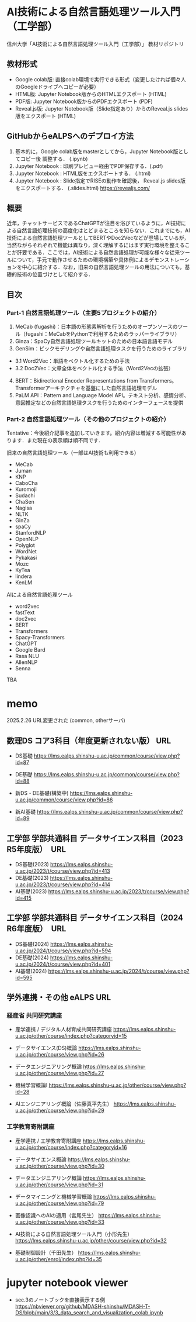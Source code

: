 # AI技術による自然言語処理ツール入門（工学部）

信州大学「AI技術による自然言語処理ツール入門（工学部）」 教材リポジトリ

## 教材形式

* Google colab版: 直接colab環境で実行できる形式（変更したければ個々人のGoogleドライブへコピーが必要）
* HTML版: Jupyter Notebook版からのHTMLエクスポート (HTML)
* PDF版: Jupyter Notebook版からのPDFエクスポート (PDF)
* Reveal.js版: Jupyter Notebook版（Slide指定あり）からのReveal.js slides版をエクスポート (HTML)

## GitHubからeALPSへのデプロイ方法

1. 基本的に，Google colab版をmasterとしてから，Jupyter Notebook版としてコピー後 調整する． (.ipynb)
2. Jupyter Notebook : 印刷プレビュー経由でPDF保存する．(.pdf)
3. Jupyter Notebook : HTML版をエクスポートする． (.html)
4. Jupyter Notebook : Slide指定でRISEの動作を確認後， Reveal.js slides版をエクスポートする． (.slides.html) <https://revealjs.com/>

## 概要

近年，チャットサービスであるChatGPTが注目を浴びているように，AI技術による自然言語処理技術の高度化はとどまるところを知らない．これまでにも，AI技術による自然言語処理ツールとしてBERTやDoc2Vecなどが登場しているが，当然ながらそれぞれで機能は異なり，深く理解するにはまず実行環境を整えることが肝要である．ここでは，AI技術による自然言語処理が可能な様々な従来ツールについて，手元で動作させるための環境構築や具体例によるデモンストレーションを中心に紹介する．なお，旧来の自然言語処理ツールの用法についても，基礎的技術の位置づけとして紹介する．

## 目次

### Part-1 自然言語処理ツール（主要5プロジェクトの紹介）

1. MeCab (fugashi)：日本語の形態素解析を行うためのオープンソースのツール（fugashi：MeCabをPythonで利用するためのラッパーライブラリ）
2. Ginza：SpaCy自然言語処理ツールキットのための日本語言語モデル
3. GenSim：ピックモデリングや自然言語処理タスクを行うためのライブラリ
 - 3.1 Word2Vec：単語をベクトル化するための手法
 - 3.2 Doc2Vec：文章全体をベクトル化する手法（Word2Vecの拡張）
4. BERT：Bidirectional Encoder Representations from Transformers。Transformerアーキテクチャを基盤にした自然言語処理モデル
5. PaLM API：Pattern and Language Model API。テキスト分析、感情分析、意図推定などの自然言語処理タスクを行うためのインターフェースを提供

### Part-2 自然言語処理ツール（その他のプロジェクトの紹介）

Tentative：今後紹介記事を追加していきます。紹介内容は増減する可能性があります．また現在の表示順は順不同です．

旧来の自然言語処理ツール（一部はAI技術も利用できる）
* MeCab
* Juman
* KNP
* CaboCha
* Kuromoji
* Sudachi
* ChaSen
* Nagisa
* NLTK
* GinZa
* spaCy
* StanfordNLP
* OpenNLP
* Polyglot
* WordNet
* Pykakasi
* Mozc
* KyTea
* lindera
* KenLM

AIによる自然言語処理ツール
* word2vec
* fastText
* doc2vec
* BERT
* Transformers
* Spacy-Transformers
* ChatGPT
* Google Bard
* Rasa NLU
* AllenNLP
* Senna

TBA

# memo

2025.2.26 URL変更された (common, otherサーバ)

## 数理DS コア3科目（年度更新されない版） URL

* DS基礎 <https://lms.ealps.shinshu-u.ac.jp/common/course/view.php?id=87>
* DE基礎 <https://lms.ealps.shinshu-u.ac.jp/common/course/view.php?id=88>

* 新DS・DE基礎(構築中) <https://lms.ealps.shinshu-u.ac.jp/common/course/view.php?id=86>
* 新AI基礎 <https://lms.ealps.shinshu-u.ac.jp/common/course/view.php?id=89>

## 工学部 学部共通科目 データサイエンス科目（2023 R5年度版）　URL

* DS基礎(2023) <https://lms.ealps.shinshu-u.ac.jp/2023/t/course/view.php?id=413>
* DE基礎(2023) <https://lms.ealps.shinshu-u.ac.jp/2023/t/course/view.php?id=414>
* AI基礎(2023) <https://lms.ealps.shinshu-u.ac.jp/2023/t/course/view.php?id=415>

## 工学部 学部共通科目 データサイエンス科目（2024 R6年度版）　URL

* DS基礎(2024) <https://lms.ealps.shinshu-u.ac.jp/2024/t/course/view.php?id=594>
* DE基礎(2024) <https://lms.ealps.shinshu-u.ac.jp/2024/t/course/view.php?id=401>
* AI基礎(2024) <https://lms.ealps.shinshu-u.ac.jp/2024/t/course/view.php?id=595>

## 学外連携・その他 eALPS URL

### 経産省 共同研究講座

* 産学連携 / デジタル人材育成共同研究講座
<https://lms.ealps.shinshu-u.ac.jp/other/course/index.php?categoryid=15>

* データサイエンス(DS)概論
<https://lms.ealps.shinshu-u.ac.jp/other/course/view.php?id=26>
* データエンジニアリング概論
<https://lms.ealps.shinshu-u.ac.jp/other/course/view.php?id=27>
* 機械学習概論I
<https://lms.ealps.shinshu-u.ac.jp/other/course/view.php?id=28>
* AIエンジニアリング概論（佐藤真平先生）
<https://lms.ealps.shinshu-u.ac.jp/other/course/view.php?id=29>

### 工学教育寄附講座

* 産学連携 / 工学教育寄附講座
<https://lms.ealps.shinshu-u.ac.jp/other/course/index.php?categoryid=16>

* データサイエンス概論
<https://lms.ealps.shinshu-u.ac.jp/other/course/view.php?id=30>
* データエンジニアリング概論
<https://lms.ealps.shinshu-u.ac.jp/other/course/view.php?id=31>
* データマイニングと機械学習概論
<https://lms.ealps.shinshu-u.ac.jp/other/course/view.php?id=79>
* 画像認識へのAIの適用（宮尾先生）
<https://lms.ealps.shinshu-u.ac.jp/other/course/view.php?id=33>
* AI技術による自然言語処理ツール入門（小形先生）
<https://lms.ealps.shinshu-u.ac.jp/other/course/view.php?id=32>
* 基礎制御設計（千田先生）
<https://lms.ealps.shinshu-u.ac.jp/other/enrol/index.php?id=35>


# jupyter notebook viewer

* sec.3のノートブックを直接表示する例
https://nbviewer.org/github/MDASH-shinshu/MDASH-T-DS/blob/main/3/3_data_search_and_visualization_colab.ipynb
